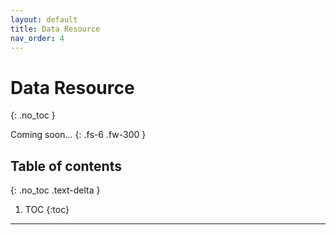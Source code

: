 ```yaml
---
layout: default
title: Data Resource
nav_order: 4
---
```


# Data Resource
{: .no_toc }

Coming soon...
{: .fs-6 .fw-300 }

## Table of contents
{: .no_toc .text-delta }

1. TOC
{:toc}

---


